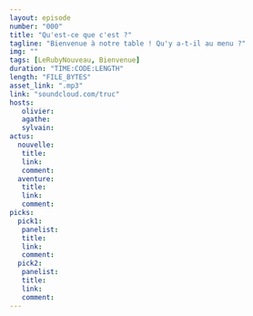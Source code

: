 ```yaml
---
layout: episode
number: "000"
title: "Qu'est-ce que c'est ?"
tagline: "Bienvenue à notre table ! Qu'y a-t-il au menu ?"
img: ""
tags: [LeRubyNouveau, Bienvenue]
duration: "TIME:CODE:LENGTH"
length: "FILE_BYTES"
asset_link: ".mp3"
link: "soundcloud.com/truc"
hosts:
   olivier:
   agathe:
   sylvain:
actus:
  nouvelle:
   title:
   link:
   comment:
  aventure:
   title:
   link:
   comment:
picks:
  pick1:
   panelist:
   title:
   link:
   comment:
  pick2:
   panelist:
   title:
   link:
   comment: 
---
```

